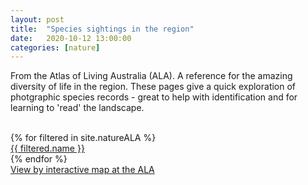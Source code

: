 ```yaml
---
layout: post
title:  "Species sightings in the region"
date:   2020-10-12 13:00:00
categories: [nature]
---
```


<article>
<p>From the Atlas of Living Australia (ALA). A reference for the amazing diversity of life in the region.
These pages give a quick exploration of photgraphic species records - great to help with identification and for learning to 'read' the landscape.
</p>
<br>

<nav class="id-list">
{% for filtered in site.natureALA %}
  <div class = "box-floater">
    <a class = "boxed" href="{{ filtered.url }}">
      {{ filtered.name }}
    </a>
  </div>
{% endfor %}
<div style="clear:both;"></div>
</nav>

<div>
<a target = "_blank" href="https://biocache.ala.org.au/occurrences/search?q=*:*&lat=-37.5667&lon=149.15&radius=55.0#tab_mapView">View by interactive map at the ALA</a>
</div>
</article>


<!-- ref: https://biocache.ala.org.au/ws/index/fields -->
